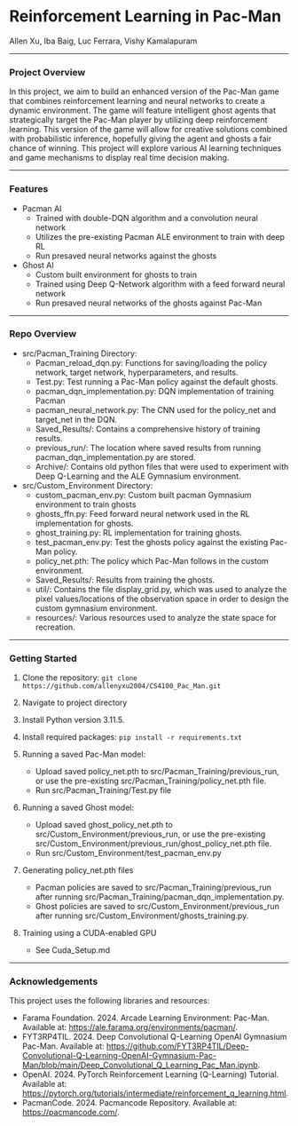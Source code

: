 # Reinforcement Learning in Pac-Man
Allen Xu, Iba Baig, Luc Ferrara, Vishy Kamalapuram

---
### Project Overview
In this project, we aim to build an enhanced version of the Pac-Man game that combines reinforcement learning and neural networks to create a dynamic environment. The game will feature intelligent ghost agents that strategically target the Pac-Man player by utilizing deep reinforcement learning. This version of the game will allow for creative solutions combined with probabilistic inference, hopefully giving the agent and ghosts a fair chance of winning. This project will explore various AI learning techniques and game mechanisms to display real time decision making.

---
### Features
- Pacman AI
   - Trained with double-DQN algorithm and a convolution neural network
   - Utilizes the pre-existing Pacman ALE environment to train with deep RL
   - Run presaved neural networks against the ghosts
- Ghost AI
   - Custom built environment for ghosts to train
   - Trained using Deep Q-Network algorithm with a feed forward neural network
   - Run presaved neural networks of the ghosts against Pac-Man

---
### Repo Overview
- src/Pacman_Training Directory:
  - Pacman_reload_dqn.py: Functions for saving/loading the policy network, target network, hyperparameters, and results. 
  - Test.py: Test running a Pac-Man policy against the default ghosts. 
  - pacman_dqn_implementation.py: DQN implementation of training Pacman
  - pacman_neural_network.py: The CNN used for the policy_net and target_net in the DQN. 
  - Saved_Results/: Contains a comprehensive history of training results. 
  - previous_run/: The location where saved results from running pacman_dqn_implementation.py are stored. 
  - Archive/: Contains old python files that were used to experiment with Deep Q-Learning and the ALE Gymnasium environment. 
- src/Custom_Environment Directory:
  - custom_pacman_env.py: Custom built pacman Gymnasium environment to train ghosts
  - ghosts_ffn.py: Feed forward neural network used in the RL implementation for ghosts. 
  - ghost_training.py: RL implementation for training ghosts. 
  - test_pacman_env.py: Test the ghosts policy against the existing Pac-Man policy. 
  - policy_net.pth: The policy which Pac-Man follows in the custom environment. 
  - Saved_Results/: Results from training the ghosts. 
  - util/: Contains the file display_grid.py, which was used to analyze the pixel values/locations of the observation space in order to design the custom gymnasium environment. 
  - resources/: Various resources used to analyze the state space for recreation. 
---
### Getting Started
1) Clone the repository:
`git clone https://github.com/allenyxu2004/CS4100_Pac_Man.git`

2) Navigate to project directory

3) Install Python version 3.11.5. 

4) Install required packages:
`pip install -r requirements.txt`

5) Running a saved Pac-Man model:
    - Upload saved policy_net.pth to src/Pacman_Training/previous_run, or use the pre-existing src/Pacman_Training/policy_net.pth file.
    - Run src/Pacman_Training/Test.py file

6) Running a saved Ghost model:
    - Upload saved ghost_policy_net.pth to src/Custom_Environment/previous_run, or use the pre-existing src/Custom_Environment/previous_run/ghost_policy_net.pth file.
    - Run src/Custom_Environment/test_pacman_env.py

7) Generating policy_net.pth files
    - Pacman policies are saved to src/Pacman_Training/previous_run after running src/Pacman_Training/pacman_dqn_implementation.py.
    - Ghost policies are saved to src/Custom_Environment/previous_run after running src/Custom_Environment/ghosts_training.py.

8) Training using a CUDA-enabled GPU 
    - See Cuda_Setup.md

---
### Acknowledgements
This project uses the following libraries and resources:
- Farama Foundation. 2024. Arcade Learning Environment: Pac-Man. Available at: https://ale.farama.org/environments/pacman/.
- FYT3RP4TIL. 2024. Deep Convolutional Q-Learning OpenAI Gymnasium Pac-Man. Available at: https://github.com/FYT3RP4TIL/Deep-Convolutional-Q-Learning-OpenAI-Gymnasium-Pac-Man/blob/main/Deep_Convolutional_Q_Learning_Pac_Man.ipynb.
- OpenAI. 2024. PyTorch Reinforcement Learning (Q-Learning) Tutorial. Available at: https://pytorch.org/tutorials/intermediate/reinforcement_q_learning.html.
- PacmanCode. 2024. Pacmancode Repository. Available at: https://pacmancode.com/.



